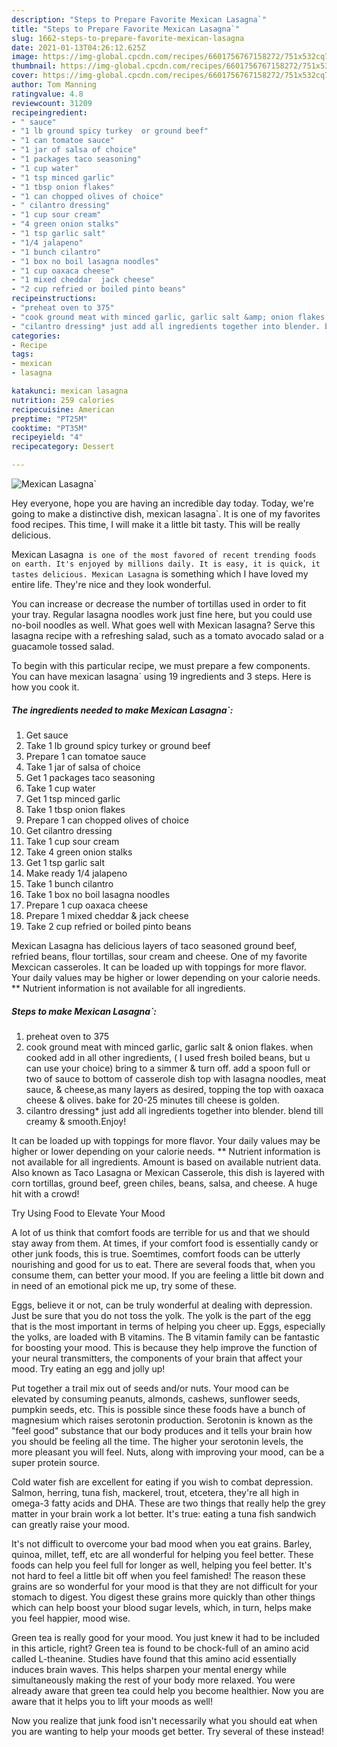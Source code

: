 ```yaml
---
description: "Steps to Prepare Favorite Mexican Lasagna`"
title: "Steps to Prepare Favorite Mexican Lasagna`"
slug: 1662-steps-to-prepare-favorite-mexican-lasagna
date: 2021-01-13T04:26:12.625Z
image: https://img-global.cpcdn.com/recipes/6601756767158272/751x532cq70/mexican-lasagna-recipe-main-photo.jpg
thumbnail: https://img-global.cpcdn.com/recipes/6601756767158272/751x532cq70/mexican-lasagna-recipe-main-photo.jpg
cover: https://img-global.cpcdn.com/recipes/6601756767158272/751x532cq70/mexican-lasagna-recipe-main-photo.jpg
author: Tom Manning
ratingvalue: 4.8
reviewcount: 31209
recipeingredient:
- " sauce"
- "1 lb ground spicy turkey  or ground beef"
- "1 can tomatoe sauce"
- "1 jar of salsa of choice"
- "1 packages taco seasoning"
- "1 cup water"
- "1 tsp minced garlic"
- "1 tbsp onion flakes"
- "1 can chopped olives of choice"
- " cilantro dressing"
- "1 cup sour cream"
- "4 green onion stalks"
- "1 tsp garlic salt"
- "1/4 jalapeno"
- "1 bunch cilantro"
- "1 box no boil lasagna noodles"
- "1 cup oaxaca cheese"
- "1 mixed cheddar  jack cheese"
- "2 cup refried or boiled pinto beans"
recipeinstructions:
- "preheat oven to 375"
- "cook ground meat with minced garlic, garlic salt &amp; onion flakes. when cooked add in all other ingredients, ( I used fresh boiled beans, but u can use your choice) bring to a simmer &amp; turn off. add a spoon full or two of sauce to bottom of casserole dish top with lasagna noodles, meat sauce, &amp; cheese,as many layers as desired, topping the top with oaxaca cheese &amp; olives. bake for 20-25 minutes till cheese is golden."
- "cilantro dressing* just add all ingredients together into blender. blend till creamy &amp; smooth.Enjoy!"
categories:
- Recipe
tags:
- mexican
- lasagna

katakunci: mexican lasagna 
nutrition: 259 calories
recipecuisine: American
preptime: "PT25M"
cooktime: "PT35M"
recipeyield: "4"
recipecategory: Dessert

---
```



![Mexican Lasagna`](https://img-global.cpcdn.com/recipes/6601756767158272/751x532cq70/mexican-lasagna-recipe-main-photo.jpg)

Hey everyone, hope you are having an incredible day today. Today, we're going to make a distinctive dish, mexican lasagna`. It is one of my favorites food recipes. This time, I will make it a little bit tasty. This will be really delicious.

Mexican Lasagna` is one of the most favored of recent trending foods on earth. It's enjoyed by millions daily. It is easy, it is quick, it tastes delicious. Mexican Lasagna` is something which I have loved my entire life. They're nice and they look wonderful.

You can increase or decrease the number of tortillas used in order to fit your tray. Regular lasagna noodles work just fine here, but you could use no-boil noodles as well. What goes well with Mexican lasagna? Serve this lasagna recipe with a refreshing salad, such as a tomato avocado salad or a guacamole tossed salad.


To begin with this particular recipe, we must prepare a few components. You can have mexican lasagna` using 19 ingredients and 3 steps. Here is how you cook it.

<!--inarticleads1-->

##### The ingredients needed to make Mexican Lasagna`:

1. Get  sauce
1. Take 1 lb ground spicy turkey  or ground beef
1. Prepare 1 can tomatoe sauce
1. Take 1 jar of salsa of choice
1. Get 1 packages taco seasoning
1. Take 1 cup water
1. Get 1 tsp minced garlic
1. Take 1 tbsp onion flakes
1. Prepare 1 can chopped olives of choice
1. Get  cilantro dressing
1. Take 1 cup sour cream
1. Take 4 green onion stalks
1. Get 1 tsp garlic salt
1. Make ready 1/4 jalapeno
1. Take 1 bunch cilantro
1. Take 1 box no boil lasagna noodles
1. Prepare 1 cup oaxaca cheese
1. Prepare 1 mixed cheddar &amp; jack cheese
1. Take 2 cup refried or boiled pinto beans


Mexican Lasagna has delicious layers of taco seasoned ground beef, refried beans, flour tortillas, sour cream and cheese. One of my favorite Mexcican casseroles. It can be loaded up with toppings for more flavor. Your daily values may be higher or lower depending on your calorie needs. ** Nutrient information is not available for all ingredients. 

<!--inarticleads2-->

##### Steps to make Mexican Lasagna`:

1. preheat oven to 375
1. cook ground meat with minced garlic, garlic salt &amp; onion flakes. when cooked add in all other ingredients, ( I used fresh boiled beans, but u can use your choice) bring to a simmer &amp; turn off. add a spoon full or two of sauce to bottom of casserole dish top with lasagna noodles, meat sauce, &amp; cheese,as many layers as desired, topping the top with oaxaca cheese &amp; olives. bake for 20-25 minutes till cheese is golden.
1. cilantro dressing* just add all ingredients together into blender. blend till creamy &amp; smooth.Enjoy!


It can be loaded up with toppings for more flavor. Your daily values may be higher or lower depending on your calorie needs. ** Nutrient information is not available for all ingredients. Amount is based on available nutrient data. Also known as Taco Lasagna or Mexican Casserole, this dish is layered with corn tortillas, ground beef, green chiles, beans, salsa, and cheese. A huge hit with a crowd! 

Try Using Food to Elevate Your Mood


A lot of us think that comfort foods are terrible for us and that we should stay away from them. At times, if your comfort food is essentially candy or other junk foods, this is true. Soemtimes, comfort foods can be utterly nourishing and good for us to eat. There are several foods that, when you consume them, can better your mood. If you are feeling a little bit down and in need of an emotional pick me up, try some of these.

Eggs, believe it or not, can be truly wonderful at dealing with depression. Just be sure that you do not toss the yolk. The yolk is the part of the egg that is the most important in terms of helping you cheer up. Eggs, especially the yolks, are loaded with B vitamins. The B vitamin family can be fantastic for boosting your mood. This is because they help improve the function of your neural transmitters, the components of your brain that affect your mood. Try eating an egg and jolly up!

Put together a trail mix out of seeds and/or nuts. Your mood can be elevated by consuming peanuts, almonds, cashews, sunflower seeds, pumpkin seeds, etc. This is possible since these foods have a bunch of magnesium which raises serotonin production. Serotonin is known as the "feel good" substance that our body produces and it tells your brain how you should be feeling all the time. The higher your serotonin levels, the more pleasant you will feel. Nuts, along with improving your mood, can be a super protein source.

Cold water fish are excellent for eating if you wish to combat depression. Salmon, herring, tuna fish, mackerel, trout, etcetera, they're all high in omega-3 fatty acids and DHA. These are two things that really help the grey matter in your brain work a lot better. It's true: eating a tuna fish sandwich can greatly raise your mood. 

It's not difficult to overcome your bad mood when you eat grains. Barley, quinoa, millet, teff, etc are all wonderful for helping you feel better. These foods can help you feel full for longer as well, helping you feel better. It's not hard to feel a little bit off when you feel famished! The reason these grains are so wonderful for your mood is that they are not difficult for your stomach to digest. You digest these grains more quickly than other things which can help boost your blood sugar levels, which, in turn, helps make you feel happier, mood wise.

Green tea is really good for your mood. You just knew it had to be included in this article, right? Green tea is found to be chock-full of an amino acid called L-theanine. Studies have found that this amino acid essentially induces brain waves. This helps sharpen your mental energy while simultaneously making the rest of your body more relaxed. You were already aware that green tea could help you become healthier. Now you are aware that it helps you to lift your moods as well!

Now you realize that junk food isn't necessarily what you should eat when you are wanting to help your moods get better. Try several of these instead!

